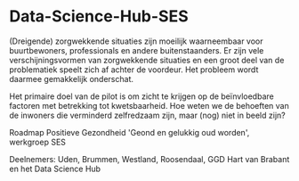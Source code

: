 # Data-Science-Hub-SES

(Dreigende) zorgwekkende situaties zijn moeilijk waarneembaar voor buurtbewoners, professionals en andere buitenstaanders. Er zijn vele verschijningsvormen van zorgwekkende situaties en een groot deel van de problematiek speelt zich af achter de voordeur. Het probleem wordt daarmee gemakkelijk onderschat.


Het primaire doel van de pilot is om zicht te krijgen op de beïnvloedbare factoren met betrekking tot kwetsbaarheid. Hoe weten we de behoeften van de inwoners die verminderd zelfredzaam zijn, maar (nog) niet in beeld zijn?



Roadmap Positieve Gezondheid 'Geond en gelukkig oud worden', werkgroep SES

Deelnemers: Uden, Brummen, Westland, Roosendaal, GGD Hart van Brabant en het Data Science Hub
